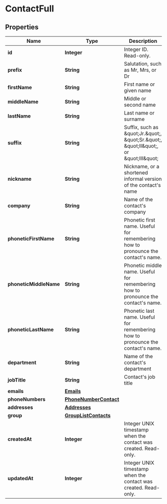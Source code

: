 
# ContactFull

## Properties
Name | Type | Description | Notes
------------ | ------------- | ------------- | -------------
**id** | **Integer** | Integer ID. Read-only. |  [optional]
**prefix** | **String** | Salutation, such as Mr, Mrs, or Dr |  [optional]
**firstName** | **String** | First name or given name |  [optional]
**middleName** | **String** | Middle or second name |  [optional]
**lastName** | **String** | Last name or surname |  [optional]
**suffix** | **String** | Suffix, such as \&quot;Jr.\&quot;, \&quot;Sr.\&quot;, \&quot;II\&quot;, or \&quot;III\&quot; |  [optional]
**nickname** | **String** | Nickname, or a shortened informal version of the contact&#39;s name |  [optional]
**company** | **String** | Name of the contact&#39;s company |  [optional]
**phoneticFirstName** | **String** | Phonetic first name. Useful for remembering how to pronounce the contact&#39;s name. |  [optional]
**phoneticMiddleName** | **String** | Phonetic middle name. Useful for remembering how to pronounce the contact&#39;s name. |  [optional]
**phoneticLastName** | **String** | Phonetic last name. Useful for remembering how to pronounce the contact&#39;s name. |  [optional]
**department** | **String** | Name of the contact&#39;s department |  [optional]
**jobTitle** | **String** | Contact&#39;s job title |  [optional]
**emails** | [**Emails**](Emails.md) |  |  [optional]
**phoneNumbers** | [**PhoneNumberContact**](PhoneNumberContact.md) |  |  [optional]
**addresses** | [**Addresses**](Addresses.md) |  |  [optional]
**group** | [**GroupListContacts**](GroupListContacts.md) |  |  [optional]
**createdAt** | **Integer** | Integer UNIX timestamp when the contact was created. Read-only. |  [optional]
**updatedAt** | **Integer** | Integer UNIX timestamp when the contact was created. Read-only. |  [optional]



